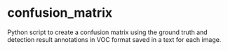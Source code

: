 # confusion_matrix
Python script to create a confusion matrix using the ground truth and detection result annotations in VOC format saved in a text for each image.
